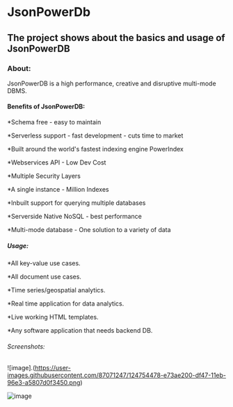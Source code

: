 # JsonPowerDb

## The project shows about the basics and usage of JsonPowerDB

### About:
JsonPowerDB is a high performance, creative and disruptive multi-mode DBMS.

#### Benefits of JsonPowerDB:

*Schema free - easy to maintain

*Serverless support - fast development - cuts time to market

*Built around the world's fastest indexing engine PowerIndex

*Webservices API - Low Dev Cost

*Multiple Security Layers

*A single instance - Million Indexes

*Inbuilt support for querying multiple databases

*Serverside Native NoSQL - best performance

*Multi-mode database - One solution to a variety of data

##### Usage:

*All key-value use cases.

*All document use cases.

*Time series/geospatial analytics.

*Real time application for data analytics.

*Live working HTML templates.

*Any software application that needs backend DB.

###### Screenshots:

![image].(https://user-images.githubusercontent.com/87071247/124754478-e73ae200-df47-11eb-96e3-a5807d0f3450.png)

![image](https://user-images.githubusercontent.com/87071247/124754792-3c76f380-df48-11eb-8ff7-455147c74d21.png)


